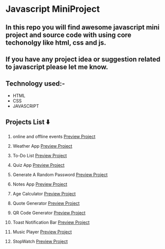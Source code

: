 # Javascript MiniProject

## In this repo you will find awesome javascript mini project and source code with using core techonolgy like html, css and js.

## If you have any project idea or suggestion related to javascript please let me know.

## Technology used:-

- HTML
- CSS
- JAVASCRIPT

## Projects List ⬇️

1. online and offline events [Preview Project](https://onlineofflineevent.netlify.app/ "Event") </br>

2. Weather App [Preview Project](https://cityweatherappusingjs.netlify.app/ "Weather App") </br>

3. To-Do List [Preview Project](https://to-dolistusingjs.netlify.app/ "To-Do List") </br>

4. Quiz App [Preview Project](https://quizzappusingjs.netlify.app/ "Quiz App") </br>

5. Generate A Random Password [Preview Project](https://randompasswordgeneratorusingjs.netlify.app/ "Password Generator") </br>

6. Notes App [Preview Project](https://notesappusingjs.netlify.app/ "Notes App") </br>

7. Age Calculator [Preview Project](https://agecalculatorusingjs.netlify.app/ "Age Calculator") </br>

8. Quote Generator [Preview Project](https://randombeautifulquote.netlify.app/ "Quote Generator") </br>

9. QR Code Generator [Preview Project](https://randomqrcodegenerator.netlify.app/ "QR Code Generator") </br>

10. Toast Notification Bar [Preview Project](https://toastnotificationbar.netlify.app/ "Notification Bar") </br>

10. Music Player [Preview Project](https://musicplayer-omahi.netlify.app/ "Music Player") </br>

10. StopWatch [Preview Project](https://simplestopwatch-js.netlify.app/ "Stopwatch") </br>